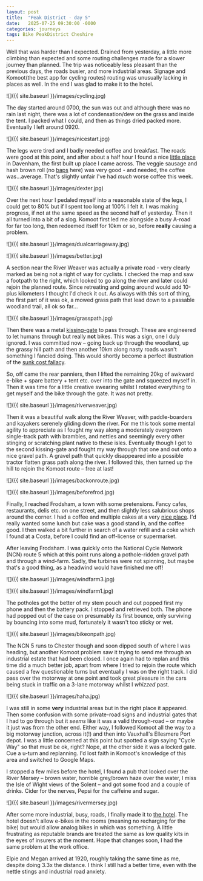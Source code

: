 ```yaml
---
layout: post
title:  "Peak District - day 5"
date:   2025-07-25 09:30:00 -0000
categories: journeys
tags: Bike PeakDistrict Cheshire
---
```


Well that was harder than I expected. Drained from yesterday, a little more climbing than expected and some routing challenges made for a slower journey than planned. The trip was noticeably less pleasant than the previous days, the roads busier, and more industrial areas. Signage and Komoot(the best app for cycling routes) routing was unusually lacking in places as well. In the end I was glad to make it to the hotel.

![]({{ site.baseurl }}/images/cycling.jpg)

The day started around 0700, the sun was out and although there was no rain last night, there was a lot of condensation/dew on the grass and inside the tent. I packed what I could, and then as things dried packed more. Eventually I left around 0920.

![]({{ site.baseurl }}/images/nicestart.jpg)

The legs were tired and I badly needed coffee and breakfast. The roads were good at this point, and after about a half hour I found a nice [little place][dexter] in Davenham, the first built up place I came across. The veggie sausage and hash brown roll (no [baps][baps] here) was very good - and needed, the coffee was...average. That's slightly unfair I've had *much* worse coffee this week.

![]({{ site.baseurl }}/images/dexter.jpg)

Over the next hour I pedaled myself into a reasonable state of the legs, I could get to 80% but if I spent too long at 100% I felt it. I was making progress, if not at the same speed as the second half of yesterday. Then it all turned into a bit of a slog. Komoot first led me alongside a busy A-road for far too long, then redeemed itself for 10km or so, before **really** causing a problem.  

![]({{ site.baseurl }}/images/dualcarriageway.jpg)

![]({{ site.baseurl }}/images/better.jpg)

A section near the River Weaver was actually a private road - very clearly marked as being not a right of way for cyclists. I checked the map and saw a footpath to the right, which looked to go along the river and later could rejoin the planned route. Since retreating and going around would add 10-plus kilometers I thought I'd check it out. As always with this sort of thing, the first part of it was ok, a mowed grass path that lead down to a passable woodland trail, all ok so far...

![]({{ site.baseurl }}/images/grasspath.jpg)

Then there was a metal [kissing-gate][kiss] to pass through. These are engineered to let humans through but really **not** bikes. This was a sign, one I duly ignored. I was committed now – going back up through the woodland, up the grassy hill path and then another 10km along nasty roads wasn't something I fancied doing. This would shortly become a perfect illustration of the [sunk cost fallacy][fallacy].

So, off came the rear panniers, then I lifted the remaining 20kg of awkward e-bike + spare battery + tent etc. over into the gate and squeezed myself in. Then it was time for a little creative swearing whilst I rotated everything to get myself and the bike through the gate. It was not pretty.

![]({{ site.baseurl }}/images/riverweaver.jpg)

Then it was a beautiful walk along the River Weaver, with paddle-boarders and kayakers serenely gliding down the river. For me this took some mental agility to appreciate as I fought my way along a moderately overgrown single-track path with brambles, and nettles and seemingly every other stinging or scratching plant native to these isles. Eventually though I got to the second kissing-gate and fought my way through that one and out onto a nice gravel path. A gravel path that quickly disappeared into a possible tractor flatten grass path along the river. I followed this, then turned up the hill to rejoin the Komoot route – free at last!

![]({{ site.baseurl }}/images/backonroute.jpg)

![]({{ site.baseurl }}/images/beforefrod.jpg)

Finally, I reached Frodsham, a town with some pretensions. Fancy cafes, restaurants, delis etc. on one street, and then slightly less salubrious shops around the corner. I had a coffee and multiple cakes at a very [nice place][whitmore]. I'd really wanted some lunch but cake was a good stand in, and the coffee good. I then walked a bit further in search of a water refill and a coke which I found at a Costa, before I could find an off-license or supermarket.

After leaving Frodsham. I was quickly onto the National Cycle Network (NCN) route 5 which at this point runs along a pothole-ridden gravel path and through a wind-farm. Sadly, the turbines were not spinning, but maybe that's a good thing, as a headwind would have finished me off! 

![]({{ site.baseurl }}/images/windfarm3.jpg)

![]({{ site.baseurl }}/images/windfarm1.jpg)

The potholes got the better of my stem pouch and out popped first my phone and then the battery pack. I stopped and retrieved both. The phone had popped out of the case on presumably its first bounce, only surviving by bouncing into some mud, fortunately it wasn't too sticky or wet.

![]({{ site.baseurl }}/images/bikeonpath.jpg)

The NCN 5 runs to Chester though and soon dipped south of where I was heading, but another Komoot problem saw it trying to send me through an industrial estate that had been closed. I once again had to replan and this time did a much better job, apart from where I tried to rejoin the route which caused a few questionable turns but eventually I was on the right track. I did pass over the motorway at one point and took great pleasure in the cars being stuck in traffic on a 3-lane motorway whilst I *whizzed* past.

![]({{ site.baseurl }}/images/haha.jpg)

I was still in some **very** industrial areas but in the right place it appeared. Then some confusion with some private-road signs and industrial gates that I had to go through but it *seems* like it was a valid through-road – or maybe it just was from the other end. Either way, I followed Komoot all the way to a big motorway junction, across it(!) and then into Vauxhall's Ellesmere Port depot. I was a little concerned at this point but spotted a sign saying "Cycle Way" so that must be ok, right? Nope, at the other side it was a locked gate. Cue a u-turn and replanning. I'd lost faith in Komoot's knowledge of this area and switched to Google Maps.

I stopped a few miles before the hotel, I found a pub that looked over the River Mersey – brown water, horrible grey/brown haze over the water, I miss the Isle of Wight views of the Solent – and got some food and a couple of drinks. Cider for the nerves, Pepsi for the caffeine and sugar. 

![]({{ site.baseurl }}/images/rivermersey.jpg) 

After some more industrial, busy, roads, I finally made it to [the hotel][village]. The hotel doesn't allow e-bikes in the rooms (meaning no recharging for the bike) but would allow analog bikes in which was something. A little frustrating as reputable brands are treated the same as low quality kits in the eyes of insurers at the moment. Hope that changes soon, I had the same problem at the work office.

Elpie and Megan arrived at 1920, roughly taking the same time as me, despite doing 3.3x the distance. I think I still had a better time, even with the nettle stings and industrial road anxiety.

[dexter]: https://www.thecheshirebusinesshub.co.uk/listing/dexter-hemsley/
[baps]: https://yougov.co.uk/consumer/articles/21204-cobs-buns-baps-or-barm-cakes-what-do-people-call-b
[whitmore]: https://www.whitmoreandwhite.co.uk/
[kiss]: https://en.wikipedia.org/wiki/Kissing_gate
[fallacy]: https://thedecisionlab.com/biases/the-sunk-cost-fallacy
[village]: https://www.village-hotels.co.uk/wirral/
